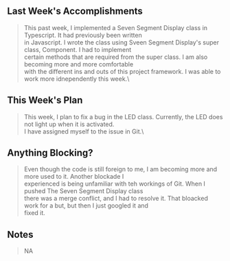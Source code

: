 ## Last Week's Accomplishments

> This past week, I implemented a Seven Segment Display class in Typescript. It had previously been written\
> in Javascript.  I wrote the class using Sveen Segment Display's super class, Component. I had to implement \
> certain methods that are required from the super class. I am also becoming more and more comfortable\
> with the different ins and outs of this project framework. I was able to work more idnependently this week.\

## This Week's Plan

> This week, I plan to fix a bug in the LED class. Currently, the LED does not light up when it is activated.\
> I have assigned myself to the issue in Git.\

## Anything Blocking?

> Even though the code is still foreign to me, I am becoming more and more used to it. Another blockade I\
> experienced is being unfamiliar with teh workings of Git. When I pushed The Seven Segment Display class\
> there was a merge conflict, and I had to resolve it. That bloacked work for a but, but then I just googled it and\
> fixed it.

## Notes

> NA
